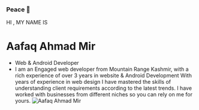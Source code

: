 ### Peace 🍁

HI , MY NAME IS
# Aafaq Ahmad Mir
- Web & Android Developer
- I am an Engaged web developer from Mountain Range Kashmir, with a rich experience of over 3 years in website & Android Development
With years of experience in web design I have mastered the skills of understanding client requirements according to the latest trends. I have worked with businesses from different niches so you can rely on me for yours.
![Aafaq Ahmad Mir](https://codejourney.in/App/Uploads/External/Images/d4a.jpg)
